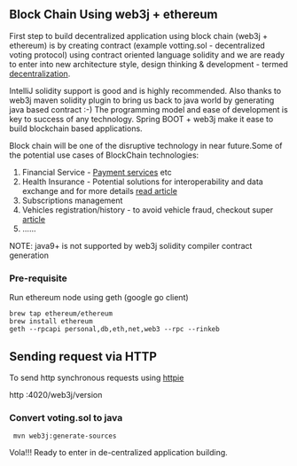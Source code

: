 ## Block Chain Using web3j + ethereum

First step to build decentralized application using block chain (web3j + ethereum) is by creating contract (example votting.sol -  decentralized voting protocol) using contract oriented language solidity and we are ready to enter into new architecture style, design thinking & development - termed [decentralization](https://en.wikipedia.org/wiki/Blockchain).

IntelliJ solidity support is good and is highly recommended.  Also thanks to web3j maven solidity plugin to bring us back to java world by generating java based contract :-) The programming model and ease of development is key to success of any technology. Spring BOOT + web3j make it ease to build blockchain based applications. 

Block chain will be one of the disruptive technology in near future.Some of the potential use cases of BlockChain technologies:
1. Financial Service - [Payment services](https://lnkd.in/eckdDHm) etc
2. Health Insurance - Potential solutions for interoperability and data exchange and for more details [read article](https://lnkd.in/eyP6qSv)
3. Subscriptions management 
5. Vehicles registration/history - to avoid vehicle fraud, checkout super [article](https://lnkd.in/e2san5f)
6. ......

NOTE: java9+ is not supported by web3j solidity compiler contract generation

### Pre-requisite

Run ethereum node using geth (google go client)

```
brew tap ethereum/ethereum
brew install ethereum
geth --rpcapi personal,db,eth,net,web3 --rpc --rinkeb
```

## Sending request via HTTP

To send http synchronous requests using [httpie](https://httpie.org)

http :4020/web3j/version

### Convert voting.sol to java
 
 ```
  mvn web3j:generate-sources
 ```

Vola!!! Ready to enter in de-centralized application building.
